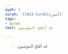 ```yaml
---
ayah: 1
surah: '[[023-Surah|سورة]]'
tags:
- quran
text: قد أفلح المؤمنون

---
```

> قد أفلح المؤمنون
